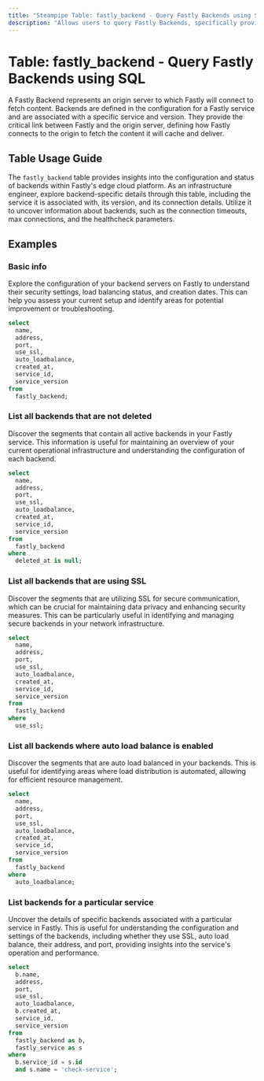 ```yaml
---
title: "Steampipe Table: fastly_backend - Query Fastly Backends using SQL"
description: "Allows users to query Fastly Backends, specifically providing detailed information about the configuration and status of backends in a Fastly service."
---
```


# Table: fastly_backend - Query Fastly Backends using SQL

A Fastly Backend represents an origin server to which Fastly will connect to fetch content. Backends are defined in the configuration for a Fastly service and are associated with a specific service and version. They provide the critical link between Fastly and the origin server, defining how Fastly connects to the origin to fetch the content it will cache and deliver.

## Table Usage Guide

The `fastly_backend` table provides insights into the configuration and status of backends within Fastly's edge cloud platform. As an infrastructure engineer, explore backend-specific details through this table, including the service it is associated with, its version, and its connection details. Utilize it to uncover information about backends, such as the connection timeouts, max connections, and the healthcheck parameters.

## Examples

### Basic info
Explore the configuration of your backend servers on Fastly to understand their security settings, load balancing status, and creation dates. This can help you assess your current setup and identify areas for potential improvement or troubleshooting.

```sql
select
  name,
  address,
  port,
  use_ssl,
  auto_loadbalance,
  created_at,
  service_id,
  service_version
from
  fastly_backend;
```

### List all backends that are not deleted
Discover the segments that contain all active backends in your Fastly service. This information is useful for maintaining an overview of your current operational infrastructure and understanding the configuration of each backend.

```sql
select
  name,
  address,
  port,
  use_ssl,
  auto_loadbalance,
  created_at,
  service_id,
  service_version
from
  fastly_backend
where
  deleted_at is null;
```

### List all backends that are using SSL
Discover the segments that are utilizing SSL for secure communication, which can be crucial for maintaining data privacy and enhancing security measures. This can be particularly useful in identifying and managing secure backends in your network infrastructure.

```sql
select
  name,
  address,
  port,
  use_ssl,
  auto_loadbalance,
  created_at,
  service_id,
  service_version
from
  fastly_backend
where
  use_ssl;
```

### List all backends where auto load balance is enabled
Discover the segments that are auto load balanced in your backends. This is useful for identifying areas where load distribution is automated, allowing for efficient resource management.

```sql
select
  name,
  address,
  port,
  use_ssl,
  auto_loadbalance,
  created_at,
  service_id,
  service_version
from
  fastly_backend
where
  auto_loadbalance;
```

### List backends for a particular service
Uncover the details of specific backends associated with a particular service in Fastly. This is useful for understanding the configuration and settings of the backends, including whether they use SSL, auto load balance, their address, and port, providing insights into the service's operation and performance.

```sql
select
  b.name,
  address,
  port,
  use_ssl,
  auto_loadbalance,
  b.created_at,
  service_id,
  service_version
from
  fastly_backend as b,
  fastly_service as s
where
  b.service_id = s.id
  and s.name = 'check-service';
```